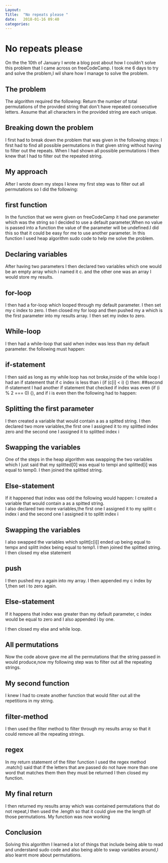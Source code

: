 ```yaml
---
Layout: 
Title:  "No repeats please "
date:   2018-01-16 09:40
categories: 
---
```

# No repeats please 
On the the 10th of January I wrote a blog post about how I couldn't solve this problem that I came across on freeCodeCamp.
I took me 6 days to try and solve the problem,I wil share how I manage to solve the problem.
## The problem
The algorithm required the following:
Return the number of total permutations of the provided string that don't have repeated consecutive letters.
Assume that all characters in the provided string are each unique.
## Breaking down the problem
I first had to break down the problem that was given in the following steps:
I first had to find all possible permutations in that given string without having to filter out the repeats.
When I had shown all possible permutations I then knew that I had to filter out the repeated string.
## My approach
After I wrote down my steps I knew my first step was to filter out all permutations so I did the following:
## first function
In the function that we were given on freeCodeCamp it had one parameter which was the string so I decided to use a default parameter,When no value is passed into a function the value of the parameter will be undefined.I did this so that it could be easy for me to use another parameter.
In this function I used heap algorithm sudo code to help me solve the problem.
## Declaring variables
After having two parameters I then declared two variables which one would be an empty  array which i named it c. and the other one was an array I would store my results.
## for-loop
I then had a for-loop which looped through my default parameter.
I then set my c index to zero.
I then closed my for loop and then pushed my a which is the first parameter into my results array.
I then set my index to zero.
## While-loop
I then had a while-loop that said  when index was less than my default parameter.
the following must happen:
## if-statement
I then said as long as my while loop has not broke,inside of the while loop I had an if statement that if c index is less than i (if (c[i] < i) {) then:
##second if-statement
I had another if statement that checked if  index was even (if (i % 2 === 0) {), and if i is even then the following had to happen:
## Splitting the first parameter
I then created a variable that would contain a as a spitted string.
I then declared two more variables,the first one I assigned it to my splitted index zero and the second one I assigned it to splitted index i
## Swapping the variables
One of the steps in the heap algorithm was swapping the two variables which  I just said that my splitted[0] was equal to tempi and splitted[i] was equal to temp0.
I then joined the splitted string.   
## Else-statement
If it happened that index was odd the following would happen:
I  created a variable that would contain a as a spitted string.  
I also declared two more variables,the first one I assigned it to my splitt  c index i and the second one I assigned it to splitt index i
## Swapping the variables
I also swapped the variables which splitt[c[i]] ended up being equal to tempx and splitt index being equal to temp1.
I then joined the splitted string.
I then closed my else statement 
## push
I then pushed my a again into my array.
I then appended my c index by 1,then set i to zero again.
## Else-statement
If it happens that index was greater than my default parameter, c index would be equal to zero and I also appended i by one.

I then closed my  else and while loop.
## All permutations
Now the code above gave me all the permutations that the string passed in would produce,now my following step was to filter out all the repeating  strings.
## My second function
I knew I had to create another function that would filter out all the repetitions in my string.
## filter-method
I  then used the filter method to filter through my results array so that it could remove all the repeating strings.
## regex
In my return statement of the filter function  I used the regex method .match() said that if the letters that are passed do not have more than one word that matches them then they must be returned
I then closed my function.
## My final return
I then returned my results array which was contained  permutations that do not repeat,I then used the .length so that it could give me the length of those permutations.
My function was now working
## Conclusion
Solving this algorithm I learned a lot of things that include being able to read and understand sudo code and also being able to swap variables around,I also learnt more about permutations.
    
          